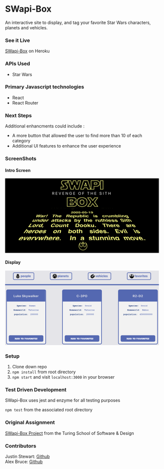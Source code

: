 # SWapi-Box
An interactive site to display, and tag your favorite Star Wars characters, planets and vehicles.

### See it Live
[SWapi-Box](https://ab-js-swapibox.herokuapp.com/favorites) on Heroku

### APIs Used
* Star Wars 

### Primary Javascript technologies
* React
* React Router

### Next Steps
Additional enhancments could include :
* A more button that allowed the user to find more than 10 of each category
* Additional UI features to enhance the user experience

### ScreenShots
#### Intro Screen
![IntroScreen](/src/images/swapiIntro.png)

#### Display
![Cards](/src/images/swapicards.png)


### Setup

1. Clone down repo
2. `npm install` from root directory
3. `npm start` and visit `localhost:3000` in your browser

### Test Driven Development

SWapi-Box uses jest and enzyme for all testing purposes

`npm test` from the associated root directory

### Original Assignment

[SWapi-Box Project](http://frontend.turing.io/projects/swapi-box.html) from the Turing School of Software & Design

### Contributors

Justin Stewart: [Github](https://github.com/Jstewart3313)<br>
Alex Bruce: [Github](https://github.com/Alexbruce1)
